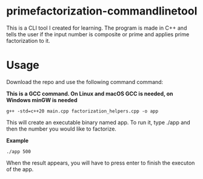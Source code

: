# primefactorization-commandlinetool
This is a CLI tool I created for learning. The program is made in C++ and tells the user if the input number is composite or prime and applies prime factorization to it.

# Usage

Download the repo and use the following command command:

**This is a GCC command. On Linux and macOS GCC is needed, on Windows minGW is needed**

```
g++ -std=c++20 main.cpp factorization_helpers.cpp -o app
```

This will create an executable binary named app. To run it, type ./app and then the number you would like to factorize.

**Example**

```
./app 500
```

When the result appears, you will have to press enter to finish the executon of the app.

